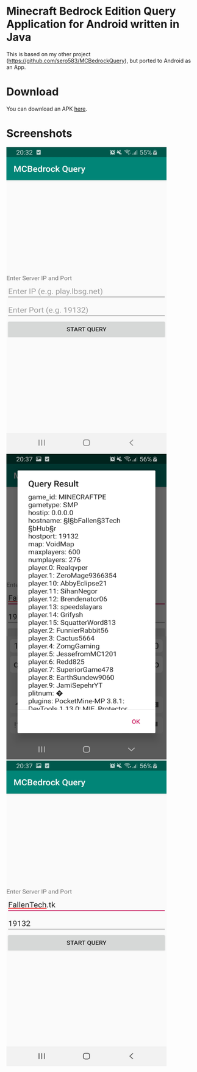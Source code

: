 # Minecraft Bedrock Edition Query Application for Android written in Java
This is based on my other project (https://github.com/sero583/MCBedrockQuery), but ported to Android as an App.
# Download
You can download an APK [here](https://github.com/sero583/MCBedrockQuery-Android/releases/tag/release).
# Screenshots
<img src="https://github.com/sero583/MCBedrockQuery-Android/blob/master/images/screenshot_1.jpg" width="420" height="800"/>
<img src="https://github.com/sero583/MCBedrockQuery-Android/blob/master/images/screenshot_2.jpg" width="420" height="800"/>
<img src="https://github.com/sero583/MCBedrockQuery-Android/blob/master/images/screenshot_3.jpg" width="420" height="800"/>
